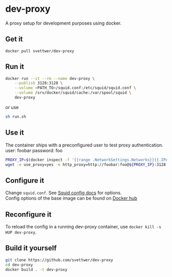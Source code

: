 # dev-proxy
A proxy setup for development purposes using docker.

## Get it
```
docker pull svettwer/dev-proxy
```

## Run it
```bash
docker run --it --rm --name dev-proxy \
	--publish 3128:3128 \
	--volume <PATH_TO>/squid.conf:/etc/squid/squid.conf \
	--volume /srv/docker/squid/cache:/var/spool/squid \
	dev-proxy
```

or use

```bash
sh run.sh
```

## Use it
The container ships with a preconfigured user to test proxy authentication.
user: foobar
password: foo
```bash
PROXY_IP=$(docker inspect -f '{{range .NetworkSettings.Networks}}{{.IPAddress}}{{end}}' dev-proxy)
wget -e use_proxy=yes -e http_proxy=http://foobar:foo@${PROXY_IP}:3128 google.de
```

## Configure it
Change `squid.conf`.
See [Squid config docs](http://www.squid-cache.org/Doc/config/) for options.  
Config options of the base image can be found on [Docker hub](https://hub.docker.com/r/sameersbn/squid)

## Reconfigure it
To reload the config in a running dev-proxy container, use `docker kill -s HUP dev-proxy`.

## Build it yourself
```bash
git clone https://github.com/svettwer/dev-proxy
cd dev-proxy
docker build . -t dev-proxy
```
